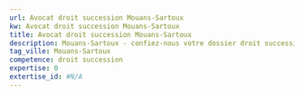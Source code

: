 ```yaml
---
url: Avocat droit succession Mouans-Sartoux
kw: Avocat droit succession Mouans-Sartoux
title: Avocat droit succession Mouans-Sartoux
description: Mouans-Sartoux - confiez-nous votre dossier droit succession
tag_ville: Mouans-Sartoux
competence: droit succession
expertise: 0
extertise_id: #N/A
---
```

